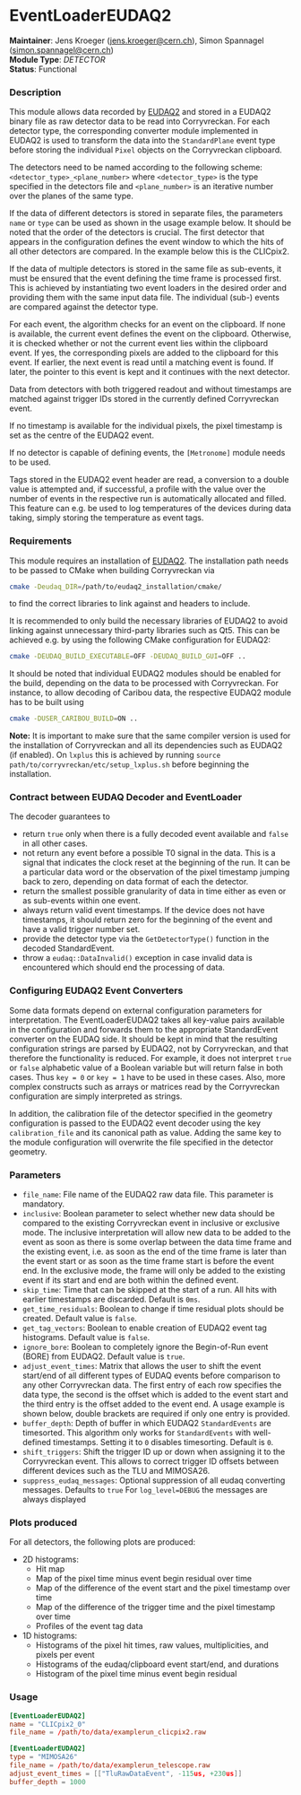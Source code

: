 # EventLoaderEUDAQ2
**Maintainer**: Jens Kroeger (<jens.kroeger@cern.ch>), Simon Spannagel (<simon.spannagel@cern.ch>)  
**Module Type**: *DETECTOR*  
**Status**: Functional

### Description
This module allows data recorded by [EUDAQ2](https://github.com/eudaq/eudaq/) and stored in a EUDAQ2 binary file as raw detector data to be read into Corryvreckan.
For each detector type, the corresponding converter module implemented in EUDAQ2 is used to transform the data into the `StandardPlane` event type before storing the individual `Pixel` objects on the Corryvreckan clipboard.

The detectors need to be named according to the following scheme: `<detector_type>_<plane_number>` where `<detector_type>` is the type specified in the detectors file and `<plane_number>` is an iterative number over the planes of the same type.

If the data of different detectors is stored in separate files, the parameters `name` or `type` can be used as shown in the usage example below.
It should be noted that the order of the detectors is crucial.
The first detector that appears in the configuration defines the event window to which the hits of all other detectors are compared.
In the example below this is the CLICpix2.

If the data of multiple detectors is stored in the same file as sub-events, it must be ensured that the event defining the time frame is processed first.
This is achieved by instantiating two event loaders in the desired order and providing them with the same input data file.
The individual (sub-) events are compared against the detector type.

For each event, the algorithm checks for an event on the clipboard.
If none is available, the current event defines the event on the clipboard.
Otherwise, it is checked whether or not the current event lies within the clipboard event.
If yes, the corresponding pixels are added to the clipboard for this event.
If earlier, the next event is read until a matching event is found.
If later, the pointer to this event is kept and it continues with the next detector.

Data from detectors with both triggered readout and without timestamps are matched against trigger IDs stored in the currently defined Corryvreckan event.

If no timestamp is available for the individual pixels, the pixel timestamp is set as the centre of the EUDAQ2 event.

If no detector is capable of defining events, the `[Metronome]` module needs to be used.

Tags stored in the EUDAQ2 event header are read, a conversion to a double value is attempted and, if successful, a profile with the value over the number of events in the respective run is automatically allocated and filled.
This feature can e.g. be used to log temperatures of the devices during data taking, simply storing the temperature as event tags.

### Requirements
This module requires an installation of [EUDAQ2](https://eudaq.github.io/). The installation path needs to be passed to CMake when building Corryvreckan via
```bash
cmake -Deudaq_DIR=/path/to/eudaq2_installation/cmake/
```
to find the correct libraries to link against and headers to include.

It is recommended to only build the necessary libraries of EUDAQ2 to avoid linking against unnecessary third-party libraries such as Qt5.
This can be achieved e.g. by using the following CMake configuration for EUDAQ2:

```bash
cmake -DEUDAQ_BUILD_EXECUTABLE=OFF -DEUDAQ_BUILD_GUI=OFF ..
```

It should be noted that individual EUDAQ2 modules should be enabled for the build, depending on the data to be processed with Corryvreckan.
For instance, to allow decoding of Caribou data, the respective EUDAQ2 module has to be built using

```bash
cmake -DUSER_CARIBOU_BUILD=ON ..
```
__Note:__
It is important to make sure that the same compiler version is used for the installation of Corryvreckan and all its dependencies such as EUDAQ2 (if enabled).
On `lxplus` this is achieved by running `source path/to/corryvreckan/etc/setup_lxplus.sh` before beginning the installation.

### Contract between EUDAQ Decoder and EventLoader

The decoder guarantees to

* return `true` only when there is a fully decoded event available and `false` in all other cases.
* not return any event before a possible T0 signal in the data. This is a signal that indicates the clock reset at the beginning of the run. It can be a particular data word or the observation of the pixel timestamp jumping back to zero, depending on data format of each the detector.
* return the smallest possible granularity of data in time either as even or as sub-events within one event.
* always return valid event timestamps. If the device does not have timestamps, it should return zero for the beginning of the event and have a valid trigger number set.
* provide the detector type via the `GetDetectorType()` function in the decoded StandardEvent.
* throw a `eudaq::DataInvalid()` exception in case invalid data is encountered which should end the processing of data.


### Configuring EUDAQ2 Event Converters

Some data formats depend on external configuration parameters for interpretation.
The EventLoaderEUDAQ2 takes all key-value pairs available in the configuration and forwards them to the appropriate StandardEvent converter on the EUDAQ side.
It should be kept in mind that the resulting configuration strings are parsed by EUDAQ2, not by Corryvreckan, and that therefore the functionality is reduced.
For example, it does not interpret `true` or `false` alphabetic value of a Boolean variable but will return false in both cases. Thus `key = 0` or `key = 1` have to be used in these cases.
Also, more complex constructs such as arrays or matrices read by the Corryvreckan configuration are simply interpreted as strings.

In addition, the calibration file of the detector specified in the geometry configuration is passed to the EUDAQ2 event decoder using the key `calibration_file` and its canonical path as value. Adding the same key to the module configuration will overwrite the file specified in the detector geometry.

### Parameters
* `file_name`: File name of the EUDAQ2 raw data file. This parameter is mandatory.
* `inclusive`: Boolean parameter to select whether new data should be compared to the existing Corryvreckan event in inclusive or exclusive mode. The inclusive interpretation will allow new data to be added to the event as soon as there is some overlap between the data time frame and the existing event, i.e. as soon as the end of the time frame is later than the event start or as soon as the time frame start is before the event end. In the exclusive mode, the frame will only be added to the existing event if its start and end are both within the defined event.
* `skip_time`: Time that can be skipped at the start of a run. All hits with earlier timestamps are discarded. Default is `0ms`.
* `get_time_residuals`: Boolean to change if time residual plots should be created. Default value is `false`.
* `get_tag_vectors`: Boolean to enable creation of EUDAQ2 event tag histograms. Default value is `false`.
* `ignore_bore`: Boolean to completely ignore the Begin-of-Run event (BORE) from EUDAQ2. Default value is `true`.
* `adjust_event_times`: Matrix that allows the user to shift the event start/end of all different types of EUDAQ events before comparison to any other Corryvreckan data. The first entry of each row specifies the data type, the second is the offset which is added to the event start and the third entry is the offset added to the event end. A usage example is shown below, double brackets are required if only one entry is provided.
* `buffer_depth`: Depth of buffer in which EUDAQ2 `StandardEvents` are timesorted. This algorithm only works for `StandardEvents` with well-defined timestamps. Setting it to `0` disables timesorting. Default is `0`.
* `shift_triggers`: Shift the trigger ID up or down when assigning it to the Corryvreckan event. This allows to correct trigger ID offsets between different devices such as the TLU and MIMOSA26.
* `suppress_eudaq_messages`: Optional suppression of all eudaq converting messages. Defaults to `true` For `log_level=DEBUG` the messages are always displayed

### Plots produced

For all detectors, the following plots are produced:

* 2D histograms:
    * Hit map
    * Map of the pixel time minus event begin residual over time
    * Map of the difference of the event start and the pixel timestamp over time
    * Map of the difference of the trigger time and the pixel timestamp over time
    * Profiles of the event tag data
* 1D histograms:
    * Histograms of the pixel hit times, raw values, multiplicities, and pixels per event
    * Histograms of the eudaq/clipboard event start/end, and durations
    * Histogram of the pixel time minus event begin residual

### Usage
```toml
[EventLoaderEUDAQ2]
name = "CLICpix2_0"
file_name = /path/to/data/examplerun_clicpix2.raw

[EventLoaderEUDAQ2]
type = "MIMOSA26"
file_name = /path/to/data/examplerun_telescope.raw
adjust_event_times = [["TluRawDataEvent", -115us, +230us]]
buffer_depth = 1000
```
